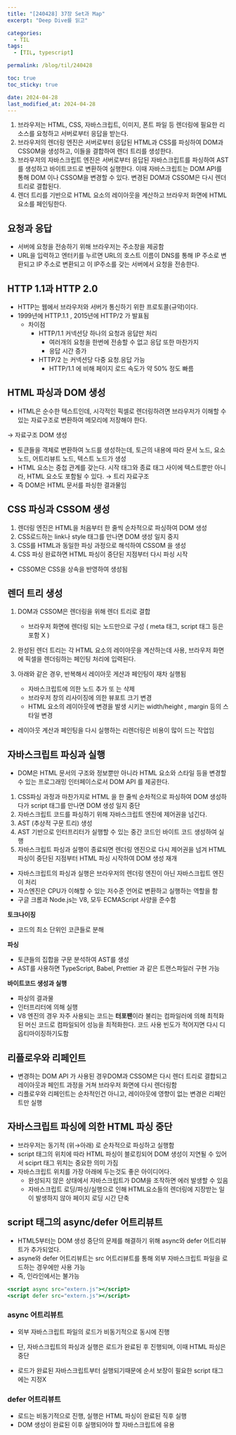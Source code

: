 ```yaml
---
title: "[240428] 37장 Set과 Map"
excerpt: "Deep Dive를 읽고"

categories:
  - TIL
tags:
  - [TIL, typescript]

permalink: /blog/til/240428

toc: true
toc_sticky: true

date: 2024-04-28
last_modified_at: 2024-04-28
---
```

1. 브라우저는 HTML, CSS, 자바스크립트, 이미지, 폰트 파일 등 렌더링에 필요한 리소스를 요청하고 서버로부터 응답을 받는다.
2. 브라우저의 렌더링 엔진은 서버로부터 응답된 HTML과 CSS를 파싱하여 DOM과 CSSOM을 생성하고, 이들을 결합하여 렌더 트리를 생성한다.
3. 브라우저의 자바스크립트 엔진은 서버로부터 응답된 자바스크립트를 파싱하여 AST 를 생성하고 바이트코드로 변환하여 실행한다. 이때 자바스크립트는 DOM API를 통해 DOM 이나 CSSOM을 변경할 수 있다. 변경된 DOM과 CSSOM은 다시 렌더 트리로 결합된다. 
4. 렌더 트리를 기반으로 HTML 요소의 레이아웃을 계산하고 브라우저 화면에 HTML 요소를 페인팅한다.

## 요청과 응답

- 서버에 요청을 전송하기 위해 브라우저는 주소창을 제공함
- URL을 입력하고 엔터키를 누르면 URL의 호스트 이름이 DNS를 통해 IP 주소로 변환되고 IP 주소로 변환되고 이 IP주소를 갖는 서버에서 요청을 전송한다.


## HTTP 1.1과 HTTP 2.0

- HTTP는 웹에서 브라우저와 서버가 통신하기 위한 프로토콜(규약)이다.
- 1999년에 HTTP.1.1 , 2015년에 HTTP/2 가 발표됨
    - 차이점
        - HTTP/1.1 커넥션당 하나의 요청과 응답만 처리
            - 여러개의 요청을 한번에 전송할 수 없고 응답 또한 마찬가지
            - 응답 시간 증가
        - HTTP/2 는 커넥션당 다중 요청.응답 가능
            - HTTP/1.1 에 비해 페이지 로드 속도가 약 50% 정도 빠름

## HTML 파싱과 DOM 생성

- HTML은 순수한 텍스트인데, 시각적인 픽셀로 렌더링하려면 브라우저가 이해할 수 있는 자료구조로 변환하여 메모리에 저장해야 한다.

→ 자료구조 DOM 생성

- 토큰들을 객체로 변환하여 노드를 생성하는데, 토근의 내용에 따라 문서 노드, 요소 노드, 어트리뷰트 노드, 텍스트 노드가 생성
- HTML 요소는 중첩 관계를 갖는다. 시작 태그와 종료 태그 사이에 텍스트뿐만 아니라, HTML 요소도 포함될 수 있다. → 트리 자료구조
- 즉 DOM은 HTML 문서를 파싱한 결과물임

## CSS 파싱과 CSSOM 생성

1. 렌더링 엔진은 HTML을 처음부터 한 줄씩 순차적으로 파싱하여 DOM 생성
2. CSS로드하는 link나 style 태그를 만나면 DOM 생성 일지 중지
3. CSS를 HTML과 동일한 파싱 과정으로 해석하여 CSSOM 을 생성
4. CSS 파싱 완료하면 HTML 파싱이 중단된 지점부터 다시 파싱 시작
- CSSOM은 CSS을 상속을 반영하여 생성됨

## 렌더 트리 생성

1. DOM과 CSSOM은 렌더링을 위해 렌더 트리로 결합
    - 브라우저 화면에 렌더링 되는 노드만으로 구성 ( meta 태그, script 태그 등은 포함 X )
2. 완성된 렌더 트리는 각 HTML 요소의 레이아웃을 계산하는데 사용, 브라우저 화면에 픽셀을 렌더링하는 페인팅 처리에 입력된다. 


1. 아래와 같은 경우, 반복해서 레이아웃 게산과 페인팅이 재차 실행됨
    - 자바스크립트에 의한 노드 추가 또 는 삭제
    - 브라우저 창의 리사이징에 의한 뷰포트 크기 변경
    - HTML 요소의 레이아웃에 변경을 발생 시키는 width/height , margin 등의 스타일 변경
- 레이아웃 계산과 페인팅을 다시 실행하는 리렌더링은 비용이 많이 드는 작업임

## 자바스크립트 파싱과 실행

- DOM은 HTML 문서의 구조와 정보뿐만 아니라 HTML 요소와 스타일 등을 변경할 수 있는 프로그래밍 인터페이스로서 DOM API 를 제공한다.
1. CSS파싱 과정과 마찬가지로 HTML 을 한 줄씩 순차적으로 파싱하여 DOM 생성하다가 script 태그를 만나면 DOM 생성 일지 중단
2. 자바스크립트 코드를 파싱하기 위해 자바스크립트 엔진에 제어권을 넘긴다.
3. AST (추상적 구문 트리) 생성
4. AST 기반으로 인터프리터가 실행할 수 있는 중간 코드인 바이트 코드 생성하여 실행
5. 자바스크립트 파싱과 실행이 종료되면 렌더링 엔진으로 다시 제어권을 넘겨 HTML 파싱이 중단된 지점부터 HTML 파싱 시작하여 DOM 생성 재개
- 자바스크립트의 파싱과 실행은 브라우저의 렌더링 엔진이 아닌 자바스크립트 엔진이 처리
- 자스엔진은 CPU가 이해할 수 있는 저수준 언어로 변환하고 실행하는 역할을 함
- 구글 크롬과 Node.js는 V8, 모두 ECMAScript 사양을 준수함

**토크나이징**

- 코드의 최소 단위인 코큰들로 분해

**파싱**

- 토큰들의 집합을 구문 분석하여 AST를 생성
- AST를 사용하면 TypeScript, Babel, Prettier 과 같은 트랜스파일러 구현 가능

**바이트코드 생성과 실행**

- 파싱의 결과물
- 인터프리터에 의해 실행
- V8 엔진의 경우 자주 사용되는 코드는 **터포팬**이라 불리는 컴파일러에 의해 최적화된 머신 코드로 컴파일되어 성능을 최적화한다. 코드 사용 빈도가 적어지면 다시 디옵티마이징하기도함

## 리플로우와 리페인트

- 변경하는 DOM API 가 사용된 경우DOM과 CSSOM은 다시 렌더 트리로 결합되고 레이아웃과 페인트 과정을 거쳐 브라우저 화면에 다시 렌더링함
- 리플로우와 리페인트는 순차적인건 아니고, 레이아웃에 영향이 없는 변경은 리페인트만 실행

## 자바스크립트 파싱에 의한 HTML 파싱 중단

- 브라우저는 동기적 (위→아래) 로 순차적으로 파싱하고 실행함
- script 태그의 위치에 따라 HTML 파싱이 블로킹되어 DOM 생성이 지연될 수 있어서 sciprt 태그 위치는 중요한 의미 가짐
- 자바스크립트 위치를 가장 아래에 두는것도 좋은 아이디어다.
    - 완성되지 않은 상태에서 자바스크립트가 DOM을 조작하면 에러 발생할 수 있음
    - 자바스크립트 로딩/파싱/실행으로 인해 HTML요소들의 렌더링에 지장받는 일이 발생하지 않아 페이지 로딩 시간 단축

## script 태그의 async/defer 어트리뷰트

- HTML5부터는 DOM 생성 중단의 문제를 해결하기 위해 async와 defer 어트리뷰트가 추가되었다.
- asyne와 defer 어트리뷰트는 src 어트리뷰트를 통해 외부 자바스크립트 파일을 로드하는 경우에만 사용 가능
- 즉, 인라인에서는 불가능

```jsx
<script async src="extern.js"></script>
<script defer src="extern.js"></script>
```

### async 어트리뷰트

- 외부 자바스크립트 파일의 로드가 비동기적으로 동시에 진행
- 단, 자바스크립트의 파싱과 실행은 로드가 완료된 후 진행되며, 이때 HTML 파싱은 중단

- 로드가 완료된 자바스크립트부터 실행되기때문에 순서 보장이 필요한 script 태그에는 지정X

### defer 어트리뷰트

- 로드는 비동기적으로 진행, 실행은 HTML 파싱이 완료된 직후 실행
- DOM 생성이 완료된 이후 실행되어야 할 자바스크립트에 유용
